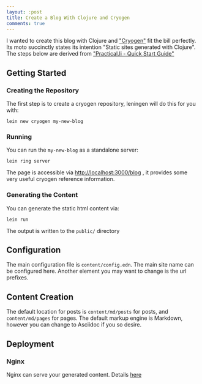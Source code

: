 ```yaml
---
layout: :post
title: Create a Blog With Clojure and Cryogen
comments: true
---
```

 
I wanted to create this blog with Clojure and ["Cryogen"](http://cryogenweb.org/) fit the bill perfectly. Its moto succinctly states its intention "Static sites generated with Clojure". The steps below are derived from ["Practical.li - Quick Start Guide"](https://practical.li/blog/posts/2016-01-07-docs/)

## Getting Started

### Creating the Repository
The first step is to create a cryogen repository, leningen will do this for you with:

```
lein new cryogen my-new-blog
```

### Running
You can run the `my-new-blog` as a standalone server:
```
lein ring server
```
The page is accessible via [http://localhost:3000/blog](http://localhost:3000/blog) , it provides some very useful cryogen reference information.

### Generating the Content
You can generate the static html content via:
```
lein run
```
The output is written to the `public/` directory

## Configuration

The main configuration file is `content/config.edn`. The main site name can be configured here. Another element you may want to change is the url prefixes.

## Content Creation

The default location for posts is `content/md/posts` for posts, and `content/md/pages` for pages. The default markup engine is Markdown, however you can change to Asciidoc if you so desire.

## Deployment

### Nginx 
Nginx can serve your generated content. Details [here](http://cryogenweb.org/docs/deploying-with-nginx-VPS.html)

